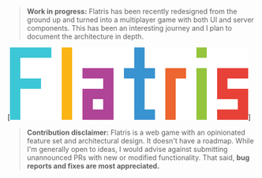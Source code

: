 
> **Work in progress:** Flatris has been recently redesigned from the ground up and turned into a multiplayer game with both UI and server components. This has been an interesting journey and I plan to document the architecture in depth. 

[![Flatris](flatris.png)]

> **Contribution disclaimer:** Flatris is a web game with an opinionated feature set and architectural design. It doesn't have a roadmap. While I'm generally open to ideas, I would advise against submitting unannounced PRs with new or modified functionality. That said, **bug reports and fixes are most appreciated.**
